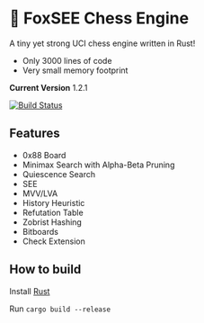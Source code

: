 # 🦊 FoxSEE Chess Engine
A tiny yet strong UCI chess engine written in Rust!  

- Only 3000 lines of code
- Very small memory footprint

**Current Version** 1.2.1

[![Build Status](https://travis-ci.com/redsalmon91/FoxSEE.svg?branch=master)](https://travis-ci.com/redsalmon91/FoxSEE)

## Features

- 0x88 Board
- Minimax Search with Alpha-Beta Pruning
- Quiescence Search
- SEE
- MVV/LVA
- History Heuristic
- Refutation Table
- Zobrist Hashing
- Bitboards
- Check Extension

## How to build
Install [Rust](https://www.rust-lang.org/)

Run `cargo build --release`
